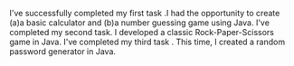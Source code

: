 I've successfully completed my first task .I had the opportunity to create (a)a basic calculator and (b)a number guessing game using Java. 
 I've completed my second task. I developed a classic Rock-Paper-Scissors game in Java.
 I've completed my third task . This time, I created a random password generator in Java.

